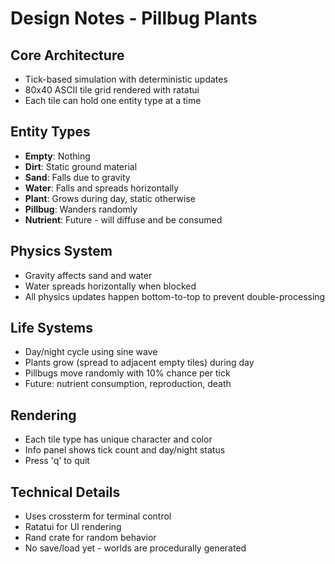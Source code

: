 # Design Notes - Pillbug Plants

## Core Architecture
- Tick-based simulation with deterministic updates
- 80x40 ASCII tile grid rendered with ratatui
- Each tile can hold one entity type at a time

## Entity Types
- **Empty**: Nothing
- **Dirt**: Static ground material
- **Sand**: Falls due to gravity
- **Water**: Falls and spreads horizontally
- **Plant**: Grows during day, static otherwise
- **Pillbug**: Wanders randomly
- **Nutrient**: Future - will diffuse and be consumed

## Physics System
- Gravity affects sand and water
- Water spreads horizontally when blocked
- All physics updates happen bottom-to-top to prevent double-processing

## Life Systems
- Day/night cycle using sine wave
- Plants grow (spread to adjacent empty tiles) during day
- Pillbugs move randomly with 10% chance per tick
- Future: nutrient consumption, reproduction, death

## Rendering
- Each tile type has unique character and color
- Info panel shows tick count and day/night status
- Press 'q' to quit

## Technical Details
- Uses crossterm for terminal control
- Ratatui for UI rendering
- Rand crate for random behavior
- No save/load yet - worlds are procedurally generated
